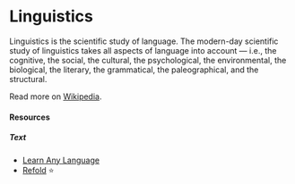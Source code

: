 # Linguistics

Linguistics is the scientific study of language. The modern-day scientific study of linguistics takes all aspects of language into account — i.e., the cognitive, the social, the cultural, the psychological, the environmental, the biological, the literary, the grammatical, the paleographical, and the structural.

Read more on [Wikipedia](https://en.wikipedia.org/wiki/Linguistics).

#### Resources

##### Text
- [Learn Any Language](https://learnanylanguage.fandom.com/wiki/Learn_Any_Language)
- [Refold](https://refold.la) ⭐
